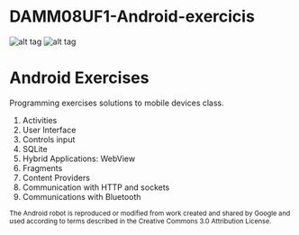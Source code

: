 # DAMM08UF1-Android-exercicis
![alt tag](https://developer.android.com/images/brand/Android_Robot_100.png)
![alt tag](https://upload.wikimedia.org/wikipedia/commons/thumb/3/34/Android_Studio_icon.svg/2000px-Android_Studio_icon.svg.png)


<h1>Android Exercises </h1>
<p>Programming exercises solutions to mobile devices class.</p>

1. Activities<br>
2. User Interface<br>
3. Controls input<br>
4. SQLite<br>
5. Hybrid Applications: WebView<br>
6. Fragments<br>
7. Content Providers<br>
8. Communication with HTTP and sockets<br>
9. Communications with Bluetooth<br>

</p>

<sub>
The Android robot is reproduced or modified from work created and shared by Google and used according to terms described in the Creative Commons 3.0 Attribution License.
</sub>
